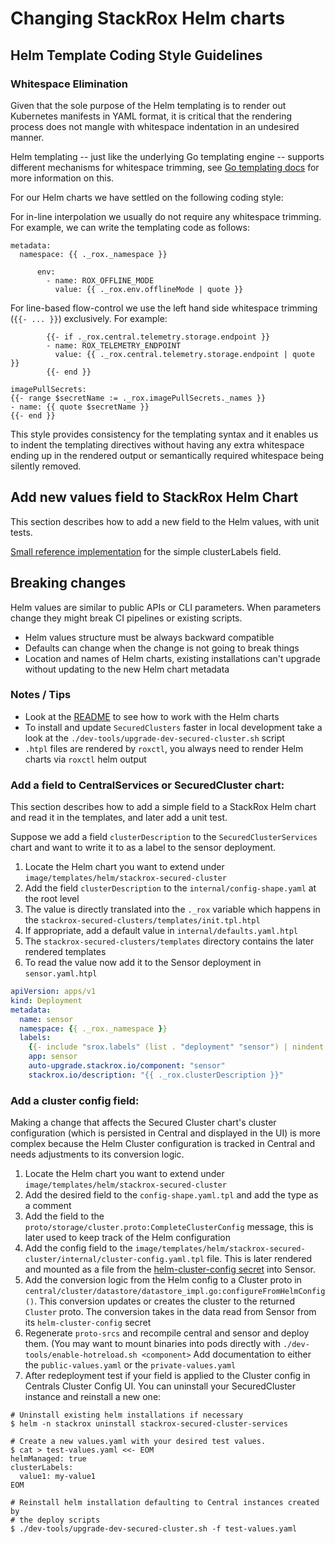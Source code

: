# Changing StackRox Helm charts

## Helm Template Coding Style Guidelines

### Whitespace Elimination

Given that the sole purpose of the Helm templating is to render out Kubernetes manifests in YAML format,
it is critical that the rendering process does not mangle with whitespace indentation in an undesired manner.

Helm templating -- just like the underlying Go templating engine -- supports different mechanisms for
whitespace trimming, see [Go templating docs](https://pkg.go.dev/text/template#hdr-Text_and_spaces) for more information on this.

For our Helm charts we have settled on the following coding style:

For in-line interpolation we usually do not require any whitespace trimming. For example, we can write the templating code as follows:
```
metadata:
  namespace: {{ ._rox._namespace }}
```
```
      env:
        - name: ROX_OFFLINE_MODE
          value: {{ ._rox.env.offlineMode | quote }}
```

For line-based flow-control we use the left hand side whitespace trimming (`{{- ... }}`) exclusively. For example:
```
        {{- if ._rox.central.telemetry.storage.endpoint }}
        - name: ROX_TELEMETRY_ENDPOINT
          value: {{ ._rox.central.telemetry.storage.endpoint | quote }}
        {{- end }}
```
```
imagePullSecrets:
{{- range $secretName := ._rox.imagePullSecrets._names }}
- name: {{ quote $secretName }}
{{- end }}
```
This style provides consistency for the templating syntax and it enables us to indent the templating directives
without having any extra whitespace ending up in the rendered output or semantically required whitespace being silently removed.

## Add new values field to StackRox Helm Chart

This section describes how to add a new field to the Helm values, with unit tests.

[Small reference implementation](https://github.com/stackrox/stackrox/commit/98cc6bcd16f6d27170ab190d21e0ce8b835132b4) for the simple clusterLabels field.

## Breaking changes

Helm values are similar to public APIs or CLI parameters. When parameters change they might break CI pipelines or existing scripts.

* Helm values structure must be always backward compatible
* Defaults can change when the change is not going to break things
* Location and names of Helm charts, existing installations can't upgrade without updating to the new Helm chart metadata

### Notes / Tips

- Look at the [README](README.md) to see how to work with the Helm charts
- To install and update `SecuredClusters` faster in local development take a look at the `./dev-tools/upgrade-dev-secured-cluster.sh` script
- `.htpl` files are rendered by `roxctl`, you always need to render Helm charts via `roxctl` helm output

### Add a field to CentralServices or SecuredCluster chart:

This section describes how to add a simple field to a StackRox Helm chart and read it in the templates, and later add a unit test.

Suppose we add a field `clusterDescription` to the `SecuredClusterServices` chart and want to write it to as a label to the sensor deployment.

1. Locate the Helm chart you want to extend under `image/templates/helm/stackrox-secured-cluster`
1. Add the field `clusterDescription` to the `internal/config-shape.yaml` at the root level
1. The value is directly translated into the `._rox` variable which happens in the `stackrox-secured-clusters/templates/init.tpl.htpl`
1. If appropriate, add a default value in `internal/defaults.yaml.htpl`
1. The `stackrox-secured-clusters/templates` directory contains the later rendered templates
1. To read the value now add it to the Sensor deployment in `sensor.yaml.htpl`

```yaml
apiVersion: apps/v1
kind: Deployment
metadata:
  name: sensor
  namespace: {{ ._rox._namespace }}
  labels:
    {{- include "srox.labels" (list . "deployment" "sensor") | nindent 4 }}
    app: sensor
    auto-upgrade.stackrox.io/component: "sensor"
    stackrox.io/description: "{{ ._rox.clusterDescription }}"
```

### Add a cluster config field:

Making a change that affects the Secured Cluster chart's cluster configuration (which is persisted in
Central and displayed in the UI) is more complex because the Helm Cluster
configuration is tracked in Central and needs adjustments to its conversion
logic.

1. Locate the Helm chart you want to extend under `image/templates/helm/stackrox-secured-cluster`
1. Add the desired field to the `config-shape.yaml.tpl` and add the type as a comment
1. Add the field to the `proto/storage/cluster.proto:CompleteClusterConfig` message, this is later used to keep track of the Helm configuration
1. Add the config field to the `image/templates/helm/stackrox-secured-cluster/internal/cluster-config.yaml.tpl` file. This is later rendered and mounted as a file from the [helm-cluster-config secret](https://github.com/stackrox/stackrox/blob/d8f215a1c0465b1b506dcae297b3776aa5fe7612/image/templates/helm/stackrox-secured-cluster/templates/cluster-config.yaml) into Sensor.
1. Add the conversion logic from the Helm config to a Cluster proto in `central/cluster/datastore/datastore_impl.go:configureFromHelmConfig()`. This conversion updates or creates the cluster to the returned `Cluster` proto.
   The conversion takes in the data read from Sensor from its `helm-cluster-config` secret
1. Regenerate `proto-srcs` and recompile central and sensor and deploy them. (You may want to mount binaries into pods directly with `./dev-tools/enable-hotreload.sh <component>`
   Add documentation to either the `public-values.yaml` or the `private-values.yaml`
1. After redeployment test if your field is applied to the Cluster config in Centrals Cluster Config UI.
   You can uninstall your SecuredCluster instance and reinstall a new one:

```
# Uninstall existing helm installations if necessary
$ helm -n stackrox uninstall stackrox-secured-cluster-services
 
# Create a new values.yaml with your desired test values.
$ cat > test-values.yaml <<- EOM
helmManaged: true
clusterLabels:
  value1: my-value1
EOM
 
# Reinstall helm installation defaulting to Central instances created by
# the deploy scripts
$ ./dev-tools/upgrade-dev-secured-cluster.sh -f test-values.yaml
```
